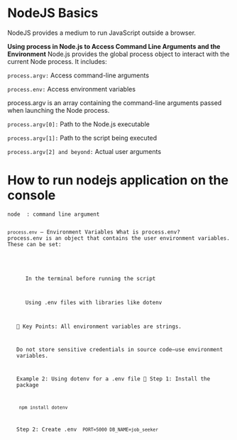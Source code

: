 <h1> NodeJS Basics </h1>
NodeJS provides a medium to run JavaScript outside a browser.

<b>Using process in Node.js to Access Command Line Arguments and the Environment</b>
Node.js provides the global process object to interact with the current Node process. It includes:

<code>process.argv:</code> Access command-line arguments

<code>process.env:</code> Access environment variables

process.argv is an array containing the command-line arguments passed when launching the Node process.


<code>process.argv[0]:</code> Path to the Node.js executable

<code>process.argv[1]:</code> Path to the script being executed

<code>process.argv[2] and beyond:</code> Actual user arguments

<h1> How to run nodejs application on the console</h1>
<code>node <filename> <optional>: command line argument

<code>process.env</code> — Environment Variables
 What is process.env?
process.env is an object that contains the user environment variables. These can be set:
<ul>
<ol>In the terminal before running the script</ol>

<ol>Using .env files with libraries like dotenv</ol>

🧠 Key Points:
All environment variables are strings.

Do not store sensitive credentials in source code—use environment variables.

Example 2: Using dotenv for a .env file
🔹 Step 1: Install the package

<code> npm install dotenv</code>

Step 2: Create .env
<code>
PORT=5000
DB_NAME=job_seeker
</code>

